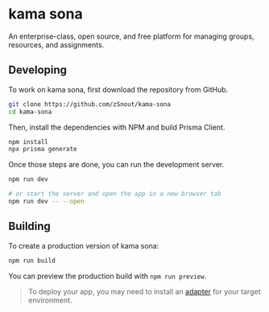 # kama sona

An enterprise-class, open source, and free platform for managing groups,
resources, and assignments.

## Developing

To work on kama sona, first download the repository from GitHub.

```bash
git clone https://github.com/zSnout/kama-sona
cd kama-sona
```

Then, install the dependencies with NPM and build Prisma Client.

```bash
npm install
npx prisma generate
```

Once those steps are done, you can run the development server.

```bash
npm run dev

# or start the server and open the app in a new browser tab
npm run dev -- --open
```

## Building

To create a production version of kama sona:

```bash
npm run build
```

You can preview the production build with `npm run preview`.

> To deploy your app, you may need to install an
> [adapter](https://kit.svelte.dev/docs/adapters) for your target environment.
